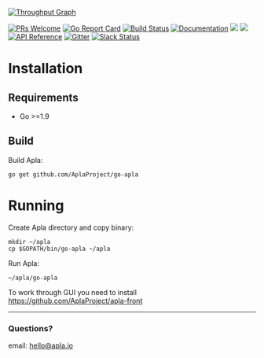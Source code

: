 [![Throughput Graph](https://graphs.waffle.io/AplaProject/go-apla/throughput.svg)](https://waffle.io/AplaProject/go-apla/metrics/throughput)

[![PRs Welcome](https://img.shields.io/badge/PRs-welcome-brightgreen.svg?style=flat-square)](http://makeapullrequest.com)
[![Go Report Card](https://goreportcard.com/badge/github.com/AplaProject/go-apla)](https://goreportcard.com/report/github.com/AplaProject/go-apla)
[![Build Status](https://travis-ci.org/AplaProject/go-apla.svg?branch=master)](https://travis-ci.org/AplaProject/go-apla)
[![Documentation](https://img.shields.io/badge/docs-latest-brightgreen.svg?style=flat)](http://apla.readthedocs.io/en/latest/)
[![](https://tokei.rs/b1/github/AplaProject/go-apla)](https://github.com/AplaProject/go-apla)
![](https://reposs.herokuapp.com/?path=AplaProject/go-apla&style=flat)
[![API Reference](
https://camo.githubusercontent.com/915b7be44ada53c290eb157634330494ebe3e30a/68747470733a2f2f676f646f632e6f72672f6769746875622e636f6d2f676f6c616e672f6764646f3f7374617475732e737667
)](https://godoc.org/github.com/AplaProject/go-apla)
[![Gitter](https://badges.gitter.im/Join%20Chat.svg)](https://gitter.im/go-apla?utm_source=badge&utm_medium=badge&utm_campaign=pr-badge)
[![Slack Status](https://slack.apla.io/badge.svg)](https://slack.apla.io)

# Installation

## Requirements

* Go >=1.9

## Build

Build Apla:
```
go get github.com/AplaProject/go-apla
```

# Running

Create Apla directory and copy binary:
```
mkdir ~/apla
cp $GOPATH/bin/go-apla ~/apla
```

Run Apla:
```
~/apla/go-apla
```

To work through GUI you need to install https://github.com/AplaProject/apla-front

----------


### Questions?
email: hello@apla.io
